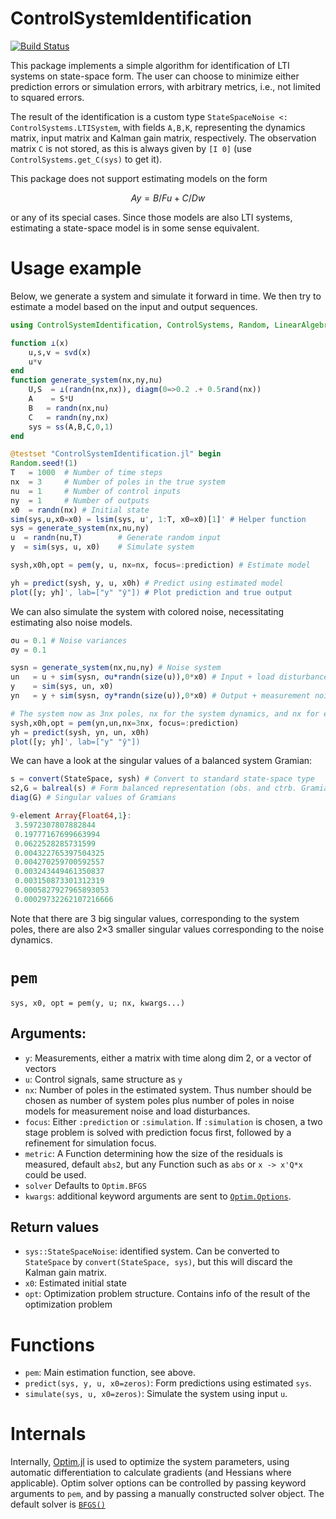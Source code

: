 # ControlSystemIdentification

[![Build Status](https://travis-ci.com/baggepinnen/ControlSystemIdentification.jl.svg?branch=master)](https://travis-ci.com/baggepinnen/ControlSystemIdentification.jl)

This package implements a simple algorithm for identification of LTI systems on state-space form. The user can choose to minimize either prediction errors or simulation errors, with arbitrary metrics, i.e., not limited to squared errors.

The result of the identification is a custom type `StateSpaceNoise <: ControlSystems.LTISystem`, with fields `A,B,K`, representing the dynamics matrix, input matrix and Kalman gain matrix, respectively. The observation matrix `C` is not stored, as this is always given by `[I 0]` (use `ControlSystems.get_C(sys)` to get it).

This package does not support estimating models on the form
```math
Ay = B/F u + C/D w
```
or any of its special cases. Since those models are also LTI systems, estimating a state-space model is in some sense equivalent.

# Usage example
Below, we generate a system and simulate it forward in time. We then try to estimate a model based on the input and output sequences.
```julia
using ControlSystemIdentification, ControlSystems, Random, LinearAlgebra

function ⟂(x)
    u,s,v = svd(x)
    u*v
end
function generate_system(nx,ny,nu)
    U,S  = ⟂(randn(nx,nx)), diagm(0=>0.2 .+ 0.5rand(nx))
    A    = S*U
    B   = randn(nx,nu)
    C   = randn(ny,nx)
    sys = ss(A,B,C,0,1)
end

@testset "ControlSystemIdentification.jl" begin
Random.seed!(1)
T   = 1000  # Number of time steps
nx  = 3     # Number of poles in the true system
nu  = 1     # Number of control inputs
ny  = 1     # Number of outputs
x0  = randn(nx) # Initial state
sim(sys,u,x0=x0) = lsim(sys, u', 1:T, x0=x0)[1]' # Helper function
sys = generate_system(nx,nu,ny)
u  = randn(nu,T)        # Generate random input
y  = sim(sys, u, x0)    # Simulate system

sysh,x0h,opt = pem(y, u, nx=nx, focus=:prediction) # Estimate model

yh = predict(sysh, y, u, x0h) # Predict using estimated model
plot([y; yh]', lab=["y" "ŷ"]) # Plot prediction and true output
```

We can also simulate the system with colored noise, necessitating estimating also noise models.
```julia
σu = 0.1 # Noise variances
σy = 0.1

sysn = generate_system(nx,nu,ny) # Noise system
un   = u + sim(sysn, σu*randn(size(u)),0*x0) # Input + load disturbance
y    = sim(sys, un, x0)
yn   = y + sim(sysn, σy*randn(size(u)),0*x0) # Output + measurement noise

# The system now as 3nx poles, nx for the system dynamics, and nx for each noise model
sysh,x0h,opt = pem(yn,un,nx=3nx, focus=:prediction)
yh = predict(sysh, yn, un, x0h)
plot([y; yh]', lab=["y" "ŷ"])
```

We can have a look at the singular values of a balanced system Gramian:
```julia
s = convert(StateSpace, sysh) # Convert to standard state-space type
s2,G = balreal(s) # Form balanced representation (obs. and ctrb. Gramians are the same
diag(G) # Singular values of Gramians

9-element Array{Float64,1}:
 3.5972307807882844    
 0.19777167699663994   
 0.0622528285731599    
 0.004322765397504325  
 0.004270259700592557  
 0.003243449461350837  
 0.003150873301312319  
 0.0005827927965893053
 0.00029732262107216666
```
Note that there are 3 big singular values, corresponding to the system poles, there are also 2×3 smaller singular values corresponding to the noise dynamics.


# `pem`
`sys, x0, opt = pem(y, u; nx, kwargs...)`
## Arguments:
- `y`: Measurements, either a matrix with time along dim 2, or a vector of vectors
- `u`: Control signals, same structure as `y`
- `nx`: Number of poles in the estimated system. Thus number should be chosen as number of system poles plus number of poles in noise models for measurement noise and load disturbances.
- `focus`: Either `:prediction` or `:simulation`. If `:simulation` is chosen, a two stage problem is solved with prediction focus first, followed by a refinement for simulation focus.
- `metric`: A Function determining how the size of the residuals is measured, default `abs2`, but any Function such as `abs` or `x -> x'Q*x` could be used.
- `solver` Defaults to `Optim.BFGS`
- `kwargs`: additional keyword arguments are sent to [`Optim.Options`](http://julianlsolvers.github.io/Optim.jl/stable/#user/config/).

## Return values
- `sys::StateSpaceNoise`: identified system. Can be converted to `StateSpace` by `convert(StateSpace, sys)`, but this will discard the Kalman gain matrix.
- `x0`: Estimated initial state
- `opt`: Optimization problem structure. Contains info of the result of the optimization problem

# Functions
- `pem`: Main estimation function, see above.
- `predict(sys, y, u, x0=zeros)`: Form predictions using estimated `sys`.
- `simulate(sys, u, x0=zeros)`: Simulate the system using input `u`.


# Internals
Internally, [Optim.jl](https://github.com/JuliaNLSolvers/Optim.jl) is used to optimize the system parameters, using automatic differentiation to calculate gradients (and Hessians where applicable). Optim solver options can be controlled by passing keyword arguments to `pem`, and by passing a manually constructed solver object. The default solver is [`BFGS()`](http://julianlsolvers.github.io/Optim.jl/stable/#algo/lbfgs/)
